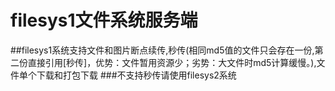 # filesys1文件系统服务端
##filesys1系统支持文件和图片断点续传,秒传(相同md5值的文件只会存在一份,第二份直接引用[秒传]，优势：文件暂用资源少；劣势：大文件时md5计算缓慢。),文件单个下载和打包下载
###不支持秒传请使用filesys2系统
